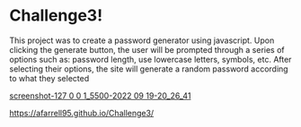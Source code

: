 # Challenge3!

This project was to create a password generator using javascript. Upon clicking the generate button, the user will be prompted through a 
series of options such as: password length, use lowercase letters, symbols, etc. After selecting their options, the site will generate a random password according
to what they selected

[screenshot-127 0 0 1_5500-2022 09 19-20_26_41](https://user-images.githubusercontent.com/104804156/191141654-41aec402-206b-4fe2-b2ff-c161002e6c61.png)

https://afarrell95.github.io/Challenge3/
